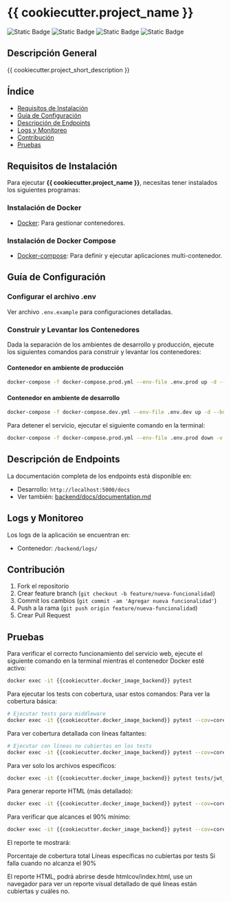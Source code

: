 # {{ cookiecutter.project_name }}

![Static Badge](https://img.shields.io/badge/Estatus-En%20Desarrollo-yellow)
![Static Badge](https://img.shields.io/badge/Versi%C3%B3n-1.0.0-blue)
![Static Badge](https://img.shields.io/badge/Lenguaje-Python-blue)
![Static Badge](https://img.shields.io/badge/Pruebas-En%20Desarrollo-yellow)

## **Descripción General**

{{ cookiecutter.project_short_description }}

## Índice

* [Requisitos de Instalación](#requisitos-de-instalación)
* [Guía de Configuración](#guía-de-configuración)
* [Descripción de Endpoints](#descripción-de-endpoints)
* [Logs y Monitoreo](#logs-y-monitoreo)
* [Contribución](#contribución)
* [Pruebas](#pruebas)

## Requisitos de Instalación

Para ejecutar **{{ cookiecutter.project_name }}**, necesitas tener instalados los siguientes programas:

### Instalación de Docker
- [Docker](https://docs.docker.com/get-docker/): Para gestionar contenedores.

### Instalación de Docker Compose
- [Docker-compose](https://docs.docker.com/compose/install/): Para definir y ejecutar aplicaciones multi-contenedor.

## Guía de Configuración

### Configurar el archivo .env

Ver archivo `.env.example` para configuraciones detalladas.

### Construir y Levantar los Contenedores

Dada la separación de los ambientes de desarrollo y producción, ejecute los siguientes comandos para construir y levantar los contenedores:

#### Contenedor en ambiente de producción
```bash
docker-compose -f docker-compose.prod.yml --env-file .env.prod up -d --build
```

#### Contenedor en ambiente de desarrollo
```bash
docker-compose -f docker-compose.dev.yml --env-file .env.dev up -d --build
```

Para detener el servicio, ejecutar el siguiente comando en la terminal:

```bash
docker-compose -f docker-compose.prod.yml --env-file .env.prod down -v
```

## Descripción de Endpoints

La documentación completa de los endpoints está disponible en:
- Desarrollo: `http://localhost:5000/docs`
- Ver también: [backend/docs/documentation.md](/backend/docs/documentation.md)

## Logs y Monitoreo

Los logs de la aplicación se encuentran en:
- Contenedor: `/backend/logs/`

## Contribución

1. Fork el repositorio
2. Crear feature branch (`git checkout -b feature/nueva-funcionalidad`)
3. Commit los cambios (`git commit -am 'Agregar nueva funcionalidad'`)
4. Push a la rama (`git push origin feature/nueva-funcionalidad`)
5. Crear Pull Request

## Pruebas

Para verificar el correcto funcionamiento del servicio web, ejecute el siguiente comando en la terminal mientras el contenedor Docker esté activo:

```bash
docker exec -it {{cookiecutter.docker_image_backend}} pytest
```

Para ejecutar los tests con cobertura, usar estos comandos:
Para ver la cobertura básica:
```bash
# Ejecutar tests para middleware
docker exec -it {{cookiecutter.docker_image_backend}} pytest --cov=core.middleware
```

Para ver cobertura detallada con líneas faltantes:
```bash
# Ejecutar con líneas no cubiertas en los tests
docker exec -it {{cookiecutter.docker_image_backend}} pytest --cov=core.middleware --cov-report=term-missing
```

Para ver solo los archivos específicos:
```bash
docker exec -it {{cookiecutter.docker_image_backend}} pytest tests/jwt_middleware_test.py --cov=core.middleware --cov-report=term-missing
```

Para generar reporte HTML (más detallado):
```bash
docker exec -it {{cookiecutter.docker_image_backend}} pytest --cov=core.middleware --cov-report=html:htmlcov
```

Para verificar que alcances el 90% mínimo:
```bash
docker exec -it {{cookiecutter.docker_image_backend}} pytest --cov=core.middleware --cov-report=term-missing --cov-fail-under=90
```

El reporte te mostrará:

Porcentaje de cobertura total
Líneas específicas no cubiertas por tests
Si falla cuando no alcanza el 90%

El reporte HTML, podrá abrirse desde htmlcov/index.html, use un navegador para ver un reporte visual detallado de qué líneas están cubiertas y cuáles no.